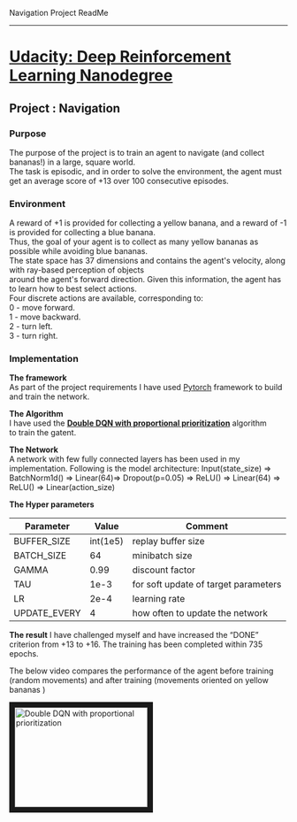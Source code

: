 Navigation Project  ReadMe
******************************************

# [Udacity: Deep Reinforcement Learning Nanodegree](https://www.udacity.com/course/deep-reinforcement-learning-nanodegree--nd893)  
## Project : Navigation
### Purpose
The purpose of the project is to train an agent to navigate (and collect bananas!) in a large, square world.  
The task is episodic, and in order to solve the environment, the agent must get an average score of +13 over 100 consecutive episodes.

### Environment
A reward of +1 is provided for collecting a yellow banana, and a reward of -1 is provided for collecting a blue banana.   
Thus, the goal of your agent is to collect as many yellow bananas as possible while avoiding blue bananas.  
The state space has 37 dimensions and contains the agent's velocity, along with ray-based perception of objects  
around the agent's forward direction. Given this information, the agent has to learn how to best select actions.  
Four discrete actions are available, corresponding to:  
0 - move forward.  
1 - move backward.  
2 - turn left.  
3 - turn right.  

### Implementation
**The framework**  
As part of the project requirements I have used [Pytorch](https://pytorch.org/) framework to build and train the network.  

**The Algorithm**  
I have used the [**Double DQN with proportional prioritization**](https://arxiv.org/pdf/1511.05952.pdf) algorithm  
to train the gatent.

**The Network**  
A network with few fully connected layers has been used in my implementation. 
Following is the model  architecture:
Input(state_size) => BatchNorm1d() => Linear(64)=> Dropout(p=0.05) => ReLU() =>  Linear(64) => ReLU() =>  Linear(action_size)  

**The Hyper parameters**  

Parameter | Value | Comment
--- | --- | ---
BUFFER_SIZE |  int(1e5) |  replay buffer size
BATCH_SIZE |  64 |  minibatch size
GAMMA |  0.99 |   discount factor
TAU  |   1e-3  |   for soft update of target parameters
LR |  2e-4 |   learning rate 
UPDATE_EVERY |  4  |  how often to update the network

**The result**
I have challenged myself and have increased the “DONE” criterion from +13 to +16.
The training has been completed within  735 epochs.

The below video compares the performance of the agent before training (random movements) and after training (movements oriented on yellow bananas )   

<a href="http://www.youtube.com/watch?feature=player_embedded&v=hrpHLvdqz5g
" target="_blank"><img src="http://img.youtube.com/vi/hrpHLvdqz5g/0.jpg" 
alt="Double DQN with proportional prioritization" width="240" height="180" border="10" /></a>
